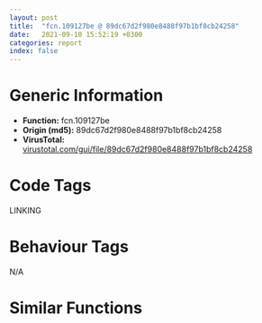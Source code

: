 ```yaml
---
layout: post
title:  "fcn.109127be @ 89dc67d2f980e8488f97b1bf8cb24258"
date:   2021-09-10 15:52:19 +0300
categories: report
index: false
---
```


# Generic Information
- **Function:** fcn.109127be
- **Origin (md5):** 89dc67d2f980e8488f97b1bf8cb24258
- **VirusTotal:** [virustotal.com/gui/file/89dc67d2f980e8488f97b1bf8cb24258][virustotal_ref]

# Code Tags
<span class="tag" id="LINKING">LINKING</span>


# Behaviour Tags
<span class="bhv-tag" id="na">N/A</span>

# Similar Functions
<script type="text/javascript" src="https://www.gstatic.com/charts/loader.js"></script>
<script type="text/javascript">

    google.charts.load('current', {'packages':['corechart']});
    google.charts.setOnLoadCallback(drawChart);

    function drawChart() {
    var data = new google.visualization.DataTable();
        data.addColumn('number', 'X');
        data.addColumn('number', 'Y');
        data.addColumn({type: 'string', role: 'tooltip', 'p': {'html': true}});
        data.addColumn({'type': 'string', 'role': 'style'});
        
        data.addRows([
    [175.93453979492188, -373.959228515625, '<b><a href="/report/fcn.109127be@89dc67d2f980e8488f97b1bf8cb24258">fcn.109127be</a><br>@89dc67d2f980e8488f97b1bf8cb24258</b><br>lea eax, [eax+0x7ceb319e]<br>xchg dword[esp], eax<br>push ecx<br>mov ecx, 0x4507af40<br>lea ecx, [ecx-0x34ec5e88]<br>mov dword[ecx], eax<br>pop ecx<br>call int.108fd009<br>push eax<br>mov eax, 0x5def27b6<br>jmp fcn.1090fe67<br>push eax<br>mov eax, 0x7b0917be<br>lea eax, [eax+0x31beb61b]<br>xchg dword[esp], eax<br>push eax<br>mov eax, 0x4c951486<br>lea eax, [eax+0x3173a6fa]<br>xchg dword[esp], eax<br>call int.108fd009<br>push eax<br>mov eax, 0x4e81995a<br>lea eax, [eax+0x3b6af69c]<br>xchg dword[esp], eax<br>push ecx<br>mov ecx, 0x53d76fc9<br>cmp eax, dword[edi-0x38aedbfc]<br>ror ecx, 0x6f<br>xlatb <br>push ebx<br>lea ecx, [ecx+0x44cf46bf]<br>xor eax, ecx<br>pop ecx<br>push eax<br>mov eax, 0x2ef341a1<br>pushfd <br>call 0x1005816b<br>loopne 0x100580ed<br>add al, 0x24<br>fadd qword[0xebc3008b]<br>pop ecx<br>pop ecx<br>push eax<br>mov eax, 0x4946873f<br>lea eax, [eax-0x70d698e0]<br>xchg dword[esp], eax<br>push ecx<br>mov ecx, 0x2f1b30b8<br>lea ecx, [ecx-0x1effd814]<br>mov dword[ecx], eax<br>pop ecx<br>call int.108fd009<br>push eax<br>mov eax, 0x5361601a<br>lea eax, [eax+0x6021a0c4]<br>xchg dword[esp], eax<br>push ecx<br>mov ecx, 0x335dace5<br>lea ecx, [ecx-0x571aea81]<br>xor eax, ecx<br>pop ecx<br>call fcn.1090e7de<br>loope 0x10058149<br>add al, 0x24<br>push ecx<br>mov ecx, 0x71b79d0c<br>lea ecx, [ecx-0x619c4458]<br>mov dword[ecx], eax<br>pop ecx<br>call int.108fd009<br>push eax<br>mov eax, 0x258aa386<br>lea eax, [eax-0xb29b460]<br>xchg dword[esp], eax<br>push ecx<br>mov ecx, 0x2db2fea6<br>lea ecx, [ecx+0x19cf5304]<br>xor eax, ecx<br>pop ecx<br>push eax<br>mov eax, 0x548d4920<br>lea eax, [eax-0x17aa5061]<br>xchg dword[esp], eax<br>push edx<br>call 0x10058210<br>jo fcn.1005826b<br>lea edx, [edx+0x8b2d54]<br>jmp edx<br>push esi<br>lea ecx, [ecx-0x5010859c]<br>xor eax, ecx<br>pop ecx<br>push eax<br>mov eax, 0x2c549185<br>jmp 0x1090bbab<br>lea eax, [ebp-0x10]<br>push eax<br>cmp dword[ebp+8], esi<br>je 0x10911559<br>pushfd <br>call fcn.109097bf<br>loopne 0x10909741<br>add al, 0x24<br>mov esi, 0xc3ff749f<br>jl 0x10909824<br>mov eax, 0x2774bb9c<br>lea eax, [eax+0x6f2a5d0]<br>xchg dword[esp], eax<br>push ecx<br>mov ecx, 0x67192a6a<br>lea ecx, [ecx-0x30f2540c]<br>xor eax, ecx<br>pop ecx<br>push eax<br>mov eax, 0x6f788a70<br>lea eax, [eax-0x390d9407]<br>xchg dword[esp], eax<br>push ecx<br>mov ecx, 0x32d338c1<br>lea ecx, [ecx-0x22b7e219]<br>mov dword[ecx], eax<br>pop ecx<br>call int.108fd009<br>push eax<br>mov eax, 0x8a7e4c7d<br>push edx<br>call fcn.1090981b<br>jge 0x10909876<br>pop edx<br>sar dword[eax], 0xd3<br>xor cl, byte[ebp+0x481de789]<br>fisttp qword[ecx-0x317a6ff]<br>aaa <br>lea edx, [edx+0x6810]<br>call edx<br>jp 0x10909881<br>pop ebx<br>mov ecx, 0x36702ac6<br>lea ecx, [ecx+0x5a5eaabc]<br>xor eax, ecx<br>pop ecx<br>push eax<br>mov eax, 0x5415b940<br>lea eax, [eax+0x4ac0832f]<br>xchg dword[esp], eax<br>push ecx<br>mov ecx, 0x5bc72878<br>lea ecx, [ecx-0x4babd670]<br>mov dword[ecx], eax<br>pop ecx<br>call int.108fd009<br>push eax<br>mov eax, 0x736baf08<br>lea eax, [eax-0x3aee5d6]<br>xchg dword[esp], eax<br>push ecx<br>mov ecx, 0x2b0f272c<br>pushfd <br>call 0x10909879<br>scasb al, byte<br>aaa <br>add byte[eax], al<br>jle 0x109097fb<br>add al, 0x24<br>lds edi, [esi]<br>add bl, al<br>loope 0x109098dc<br>pop ecx<br>call int.108fd009<br>push eax<br>mov eax, 0x39ec2104<br>lea eax, [eax-0x579ce031]<br>xchg dword[esp], eax<br>push ecx<br>mov ecx, 0x551c281c<br>lea ecx, [ecx+0x2f361aac]<br>xor eax, ecx<br>pop ecx<br>push eax<br>mov eax, 0x4aafe1d5<br>lea eax, [eax-0x5151db29]<br>xchg dword[esp], eax<br>push ecx<br>mov ecx, 0x487f5ae1<br>lea ecx, [ecx-0x38640c11]<br>mov dword[ecx], eax<br>pop ecx<br>call int.108fd009<br>pushfd <br>call 0x109098d5<br>jle 0x10909857<br>add al, 0x24<br>mov esi, 0xc3000012<br>je 0x10909937<br>ret <br>call int.108fd009<br>push eax<br>mov eax, 0x514c46df<br>lea eax, [eax-0x112d2cbe]<br>xchg dword[esp], eax<br>push ecx<br>mov ecx, 0x5b13bb3a<br>lea ecx, [ecx+0xda309e2]<br>xor eax, ecx<br>pop ecx<br>push eax<br>mov eax, 0x62e51d40<br>lea eax, [eax+0x79d9dcec]<br>xchg dword[esp], eax<br>push ecx<br>mov ecx, 0x47ebc1d6<br>lea ecx, [ecx-0x37d06db6]<br>mov dword[ecx], eax<br>pop ecx<br>call int.108fd009<br>jmp 0x1090f018<br>lea ecx, [ecx-0x65ed79ec]<br>mov dword[ecx], eax<br>pop ecx<br>call int.108fd009<br>push ecx<br>mov ecx, 0x2d0f8944<br>lea ecx, [ecx-0xd7d6774]<br>xor eax, ecx<br>pop ecx<br>push ecx<br>mov ecx, 0x59774ce2<br>lea ecx, [ecx-0x495bf566]<br>mov dword[ecx], eax<br>pop ecx<br>push eax<br>mov eax, 0x41f80d3c<br>lea eax, [eax-0x6b6a9989]<br>xchg dword[esp], eax<br>jmp 0x10058780<br>push ecx<br>mov ecx, 0x467a582c<br>lea ecx, [ecx-0x365f07e4]<br>mov dword[ecx], eax<br>pop ecx<br>call int.108fd009<br>push eax<br>mov eax, 0x4b3ba000<br>lea eax, [eax+0x2adde308]<br>xchg dword[esp], eax<br>push ecx<br>mov ecx, 0x58d70b62<br>lea ecx, [ecx-0x375adb30]<br>xor eax, ecx<br>pop ecx<br>push eax<br>mov eax, 0x7c6b640c<br>lea eax, [eax-0x28ff4b27]<br>xchg dword[esp], eax<br>push ecx<br>jmp 0x10054ff6<br>lea eax, [eax+0x1c93ae73]<br>xchg dword[esp], eax<br>push ecx<br>mov ecx, 0x66d7f584<br>lea ecx, [ecx-0x56bca544]<br>mov dword[ecx], eax<br>pop ecx<br>call int.108fd009<br>push eax<br>mov eax, 0x41d2da9e<br>lea eax, [eax+0x66929511]<br>xchg dword[esp], eax<br>push ecx<br>mov ecx, 0x7baeeb88<br>lea ecx, [ecx-0x76984a4e]<br>xor eax, ecx<br>pop ecx<br>push eax<br>mov eax, 0x579e7358<br>lea eax, [eax-0x78e2530e]<br>jmp 0x1090eec9<br>xchg dword[esp], eax<br>push ecx<br>mov ecx, 0x72381bb2<br>lea ecx, [ecx-0x621ccb6e]<br>mov dword[ecx], eax<br>pop ecx<br>call int.108fd009<br>push eax<br>mov eax, 0x70861e41<br>lea eax, [eax+0x7360592e]<br>xchg dword[esp], eax<br>push ecx<br>mov ecx, 0x72dc42da<br>lea ecx, [ecx+0x2f44a442]<br>xor eax, ecx<br>pop ecx<br>push eax<br>mov eax, 0x5aab1683<br>lea eax, [eax+0x51ca1933]<br>xchg dword[esp], eax<br>jmp 0x1090b1cd<br>push eax<br>mov eax, 0x1beb4b46<br>lea eax, [eax-0x10b3daa5]<br>xchg dword[esp], eax<br>push ecx<br>mov ecx, 0x4614db74<br>lea ecx, [ecx-0x4a54b142]<br>xor eax, ecx<br>pop ecx<br>push eax<br>mov eax, 0x3dbbd0d2<br>lea eax, [eax+0x222a0478]<br>xchg dword[esp], eax<br>push ecx<br>mov ecx, 0x21f5699d<br>lea ecx, [ecx-0x11da1579]<br>mov dword[ecx], eax<br>pop ecx<br>call int.108fd009<br>push eax<br>push eax<br>call 0x1090f065<br>jl 0x1090f0be<br>lea eax, [eax-0x3cdd]<br>jmp eax<br>xor eax, ecx<br>pop ecx<br>push eax<br>call fcn.10912fb7<br>add byte[eax], al<br>loopne 0x1090f122<br>pop ecx<br>xchg dword[esp], eax<br>push ecx<br>mov ecx, 0x440842f0<br>lea ecx, [ecx-0x33ecf52c]<br>mov dword[ecx], eax<br>pop ecx<br>call int.108fd009<br>push eax<br>mov eax, 0x3a92de34<br>lea eax, [eax-0x774778f1]<br>xchg dword[esp], eax<br>push ecx<br>mov ecx, 0x3fcddeac<br>lea ecx, [ecx-0x460f7a2a]<br>xor eax, ecx<br>pop ecx<br>push eax<br>mov eax, 0x810d6e1e<br>lea eax, [eax-0x4102f8f4]<br>xchg dword[esp], eax<br>push edx<br>call 0x1090f119<br>jns 0x1090f174<br>lea edx, [edx-0x326d]<br>jmp edx<br>loop 0x1090f0c5<br>lodsb al, byte[esi]<br>dec ebx<br>sbb edx, dword[eax]<br>xor eax, 0xd288c902<br>jmp eax<br>mov esp, 0x2404871c<br>sbb al, 0x87<br>add al, 0x24<br>push ecx<br>mov ecx, 0x3403f200<br>lea ecx, [ecx+0x4afe12aa]<br>xor eax, ecx<br>pop ecx<br>push eax<br>mov eax, 0x501cb7e7<br>lea eax, [eax-0x3478c217]<br>sub cl, 0x3d<br>xchg ebx, ecx<br>xchg dword[esp], eax<br>call fcn.109082d6<br>je 0x1090f1dc<br>pop ecx<br>lea eax, [eax-0xc10e092]<br>xchg dword[esp], eax<br>push ecx<br>mov ecx, 0x5a16162b<br>lea ecx, [ecx-0x1f7ff269]<br>xor eax, ecx<br>pop ecx<br>push eax<br>mov eax, 0x5eb0355b<br>lea eax, [eax+0xafd8c3a]<br>xchg dword[esp], eax<br>push ecx<br>mov ecx, 0x2a1c64c0<br>lea ecx, [ecx-0x1a011314]<br>mov dword[ecx], eax<br>pop ecx<br>call int.108fd009<br>push eax<br>mov eax, 0x7b1e3a64<br>sub cl, byte[ebp-0x1131377]<br>in eax, 0x89<br>add dword[ecx-0x18], ebx<br>inc edi<br>fdivp st(6)<br>call dword[eax-0x39]<br>shl byte[edx+edi+0x1e], 0x7b<br>jnp 0x1090f157<br>lea eax, [eax-0x6727731f]<br>pushfd <br>call 0x1090f1d6<br>and cl, 0x8c<br>fcomp dword[eax+0x1e89c]<br>add byte[eax], al<br>jecxz 0x1090f158<br>add al, 0x24<br>in al, 0x77<br>je 0x1090f1dc<br>inc ebx<br>loope 0x1090f16d<br>ret <br>and al, 4<br>mov dword[ecx], eax<br>pop ecx<br>call int.108fd009<br>push eax<br>mov eax, 0x89b9f63e<br>lea eax, [eax+0x55cc2522]<br>xchg dword[esp], eax<br>push ecx<br>mov ecx, 0x2a7d0d00<br>lea ecx, [ecx+0x5d776620]<br>xor eax, ecx<br>pop ecx<br>push eax<br>mov eax, 0x9bb20a6b<br>lea eax, [eax+0x18b71060]<br>xchg dword[esp], eax<br>push ecx<br>mov ecx, 0x562f0a3e<br>lea ecx, [ecx-0x4613bb76]<br>mov dword[ecx], eax<br>pushfd <br>call 0x1090f231<br>jecxz 0x1090f1b3<br>add al, 0x24<br>mov byte[0xc3ff7462], al<br>jo 0x1090f1c8<br>mov edx, ebp<br>cld <br>fisubr dword[edi]<br>xor eax, ecx<br>pop ecx<br>push eax<br>mov eax, 0x759c14b8<br>lea eax, [eax-0x37cb6729]<br>xchg dword[esp], eax<br>push ecx<br>mov ecx, 0x3456055c<br>lea ecx, [ecx-0x243ab5d0]<br>mov dword[ecx], eax<br>pop ecx<br>call int.108fd009<br>push eax<br>mov eax, 0x36bf5632<br>lea eax, [eax+0x56b8ff32]<br>xchg dword[esp], eax<br>push ecx<br>mov ecx, 0x38717d92<br>lea ecx, [ecx-0x7133550]<br>call fcn.1090a5ad<br>call 0x1152ba2c<br>xchg esi, eax<br>cmpsb byte[esi], byte<br>insb byte<br>lea ecx, [ecx-0x5c8b3de4]<br>mov dword[ecx], eax<br>pop ecx<br>call int.108fd009<br>push eax<br>mov eax, 0x58ca95a6<br>lea eax, [eax-0x2ac47a33]<br>xchg dword[esp], eax<br>push ecx<br>mov ecx, 0x879d7720<br>lea ecx, [ecx+0x5b5d83aa]<br>xor eax, ecx<br>pop ecx<br>push eax<br>mov eax, 0x3cb04df2<br>lea eax, [eax+0x3b3f1ae6]<br>xchg dword[esp], eax<br>push ecx<br>mov ecx, 0x55502c60<br>call fcn.1090db95<br>jge 0x1090f336<br>lea ecx, [ecx-0x4487a452]<br>xor eax, ecx<br>pop ecx<br>push eax<br>mov eax, 0x4c111243<br>lea eax, [eax-0x469e9a87]<br>xchg dword[esp], eax<br>push ecx<br>mov ecx, 0x316d94d4<br>lea ecx, [ecx-0x215240e8]<br>mov dword[ecx], eax<br>pop ecx<br>call int.108fd009<br>push ecx<br>mov ecx, 0x2a049dac<br>lea ecx, [ecx+0x3ff8284c]<br>fdiv st(6), st(0)<br>call dword[ecx-0x39]<br>shr dword[ebp+ebx*4-0x7672d5fc], 0x4c<br>sub al, bh<br>aas <br>xor eax, ecx<br>pop ecx<br>push eax<br>mov eax, 0x2ef5b5bc<br>push ebx<br>call 0x1090f32a<br>jg 0x1090f386<br>lea ebx, [ebx-0x5c82]<br>jmp ebx<br>rcr byte[edi-0x37], 0x65<br>inc esp<br>lea eax, [eax-0x169eb82f]<br>xchg dword[esp], eax<br>push ecx<br>mov ecx, 0x4241c68e<br>lea ecx, [ecx-0x7b251482]<br>xor eax, ecx<br>pop ecx<br>push eax<br>mov eax, 0x4d6db4c8<br>lea eax, [eax-0x8605f69]<br>xchg dword[esp], eax<br>push ecx<br>mov ecx, 0x3255d1b0<br>lea ecx, [ecx-0x223a80a8]<br>mov dword[ecx], eax<br>pop ecx<br>call int.108fd009<br>push eax<br>mov eax, 0x20a5ddc5<br>pushfd <br>call 0x1090f387<br>loop 0x1090f309<br>add al, 0x24<br>push esp<br>xlatb <br>call dword[sym.imp.KERNEL32.dll_LoadLibraryA]<br>jmp fcn.10054e34<br>mov esi, eax<br>test esi, esi<br>jne 0x10058118<br>jmp 0x109097ab<br><eoc> ', 'point { fill-color: #e0440e; }'],
[-23.874242782592773, 789.6590576171875, '<b><a href="/report/loc.10911629@89dc67d2f980e8488f97b1bf8cb24258">loc.10911629</a><br>@89dc67d2f980e8488f97b1bf8cb24258</b><br>adc eax, sym.imp.KERNEL32.dll_LoadLibraryA<br>mov edx, 0xc750fffe<br>rol byte[eax], 0xfe<br>imul eax, dword[ebp-0x73], 0xffffff80<br>xchg esp, eax<br>or esp, ebx<br>add dword[edi-0x38aedbfc], 0x3afa0c1<br>aas <br>lea ecx, [ecx+0x204ca960]<br>xor eax, ecx<br>pop ecx<br>push eax<br>mov eax, 0x4f152be8<br>lea eax, [eax-0x460b1243]<br>xchg dword[esp], eax<br>push ecx<br>mov ecx, 0x4fa742e8<br>lea ecx, [ecx-0x3f8bf104]<br>mov esp, edi<br>push cs<br>je 0x10911572<br>call fcn.1090b9f6<br>jb 0x1091155a<br>jo 0x10911607<br>sbb edx, dword[eax]<br>xor eax, 0x2c88ee44<br>jmp eax<br>inc esp<br>out dx, al<br>mov byte[edi+edi*8], ch<br>loopne 0x109115ad<br>pop edx<br>push eax<br>mov eax, 0x2bf16322<br>lea eax, [eax-0x7c51490d]<br>xchg dword[esp], eax<br>push ecx<br>mov ecx, 0x2824c158<br>lea ecx, [ecx-0x18096d10]<br>mov dword[ecx], eax<br>pop ecx<br>call int.108fd009<br>push eax<br>mov eax, 0x63e797dd<br>lea eax, [eax+0x399f4160]<br>xchg dword[esp], eax<br>push ecx<br>mov ecx, 0x59bc4972<br>lea ecx, [ecx-0x10756d94]<br>out dx, eax<br>xor eax, ecx<br>pop ecx<br>push eax<br>pushfd <br>call 0x10911613<br>ja 0x10911595<br>add al, 0x24<br>sub al, 0x5c<br>je 0x10911619<br>inc ebx<br>jo 0x109115be<br>ret <br>add byte[ebx+ebx+0x10], cl<br>xor eax, 0xa404d78c<br>jmp eax<br>call int.108fd009<br>push eax<br>mov eax, 0x30c49776<br>lea eax, [eax-0x70bb014f]<br>xchg dword[esp], eax<br>push ecx<br>mov ecx, 0x27e857cb<br>lea ecx, [ecx-0x66f5d0cf]<br>xor eax, ecx<br>pop ecx<br>push eax<br>mov eax, 0x6f529fb7<br>lea eax, [eax+0x1af96ab5]<br>xchg dword[esp], eax<br>push ecx<br>mov ecx, 0x3c68c700<br>lea ecx, [ecx-0x2c4d6f20]<br>mov dword[ecx], eax<br>pop ecx<br>call int.108fd009<br>pushfd <br>call 0x1091167a<br>jae 0x109115fc<br>add al, 0x24<br>fadd st(5)<br><eoc> ', 'null'],
[-931.7103881835938, 34.70879364013672, '<b><a href="/report/fcn.1093a5e5@89dc67d2f980e8488f97b1bf8cb24258">fcn.1093a5e5</a><br>@89dc67d2f980e8488f97b1bf8cb24258</b><br>add ecx, dword[ebp-0x3f388100]<br>mov byte[esi], dh<br>pop ds<br>push ebx<br>lea eax, [eax-0x43187ca1]<br>mov eax, eax<br>jmp fcn.10063448<br>jle 0x10064e72<br>xor eax, ecx<br>pop ecx<br>push eax<br>mov eax, 0x4e7d6238<br>lea eax, [eax+0xff2a2c3]<br>xchg dword[esp], eax<br>push ecx<br>mov ecx, 0x2c7854b8<br>lea ecx, [ecx-0x1c5cf6e4]<br>mov dword[ecx], eax<br>pop ecx<br>jmp 0x1006aecd<br>push eax<br>mov eax, 0x3956b75e<br>lea eax, [eax+0x58b7cb67]<br>xchg dword[esp], eax<br>push eax<br>mov eax, 0x4142b4b8<br>lea eax, [eax-0x7ef957e4]<br>xchg dword[esp], eax<br>call int.108fd009<br>push eax<br>mov eax, 0x2f8a35f2<br>lea eax, [eax-0x56f4d34a]<br>xchg dword[esp], eax<br>push ecx<br>mov ecx, 0x2d2b0f8e<br>lea ecx, [ecx-0x4ccc58c6]<br>xor eax, ecx<br>pop ecx<br>push eax<br>mov eax, 0x2e036b5e<br>pushfd <br>call 0x10064f3d<br>jnp 0x10064ebf<br>add al, 0x24<br>aam 8<br>add byte[eax], al<br>ret <br>call int.108fd009<br>push eax<br>mov eax, 0x669f2ae4<br>lea eax, [eax+0x34c99366]<br>xchg dword[esp], eax<br>push ecx<br>mov ecx, 0x48158630<br>lea ecx, [ecx+0x2fdf7550]<br>xor eax, ecx<br>pop ecx<br>push eax<br>mov eax, 0x2a687380<br>lea eax, [eax+0x34079191]<br>xchg dword[esp], eax<br>push ecx<br>mov ecx, 0x279bdd40<br>lea ecx, [ecx-0x17807f68]<br>mov dword[ecx], eax<br>pop ecx<br>call int.108fd009<br>jmp 0x1093e0d9<br>mov eax, 0x3248ff1e<br>lea eax, [eax-0x224244a7]<br>mov eax, eax<br>jmp fcn.10063448<br>mov esi, eax<br>test esi, esi<br>jne 0x10064eea<br>call fcn.10931c4b<br>jle 0x1093461a<br>je 0x1093346c<br>jmp 0x1093de91<br>adc al, 0xbc<br>xchg dword[esp], eax<br>push ecx<br>je 0x1093bb51<br>jmp 0x1093dcf1<br>mov eax, 0x5c2e7200<br>lea eax, [eax-0x4c27b755]<br>mov eax, eax<br>jmp fcn.10063448<br>call dword[sym.imp.KERNEL32.dll_GetModuleHandleA]<br>jmp 0x109345b1<br>push ecx<br>mov ecx, 0x69c497ad<br>lea ecx, [ecx+0x6e4309ad]<br>cmp eax, ecx<br>call fcn.1094015d<br>jno 0x1093dc94<br>and al, 4<br>push ecx<br>mov ecx, 0x9170eff5<br>lea ecx, [ecx+0x49ea008d]<br>xor eax, ecx<br>pop ecx<br>push eax<br>mov eax, 0x442f03b0<br>lea eax, [eax-0x27c30e95]<br>xchg dword[esp], eax<br>push ecx<br>mov ecx, 0x693f5480<br>lea ecx, [ecx-0x5923f464]<br>mov dword[ecx], eax<br>pop ecx<br>call int.108fd009<br>push eax<br>mov eax, 0x427ade7c<br>lea eax, [eax+0x2bcb6194]<br>xchg dword[esp], eax<br>push ecx<br>push eax<br>call 0x1093dd57<br>jne 0x1093ddb0<br>lea eax, [eax-0x8d4c33]<br>jmp eax<br>add byte[eax+0x5b], bh<br>push ecx<br>mov ecx, 0x73f20f10<br>lea ecx, [ecx-0x6f348566]<br>cmp eax, ecx<br>pop ecx<br>push edx<br>call 0x1093dea8<br><eoc> ', 'null'],

        ]);

    var options = {
        title: 'Similarity Plot',
        legend: 'none',
        colors: ['#dedbd9', '#e6693e', '#ec8f6e', '#f3b49f', '#f6c7b6'],
        tooltip: {isHtml: true, trigger: 'both'},
        explorer: {
        actions: ["dragToZoom", "rightClickToReset"],
        },
        chartArea: {
        width: '80%',
        height: '80%'
        },
        width: '100%',
        height: '100%'
    };

    var chart = new google.visualization.ScatterChart(document.getElementById('chart_div'));

    chart.draw(data, options);
    }
    
</script>


<div id="chart_div" style="width: 100%px; height: 100%;"></div>

# Disassembled Code
{% highlight nasm %}

lea eax, [eax+0x7ceb319e]
xchg dword[esp], eax
push ecx
mov ecx, 0x4507af40
lea ecx, [ecx-0x34ec5e88]
mov dword[ecx], eax
pop ecx
call int.108fd009
push eax
mov eax, 0x5def27b6
jmp fcn.1090fe67
push eax
mov eax, 0x7b0917be
lea eax, [eax+0x31beb61b]
xchg dword[esp], eax
push eax
mov eax, 0x4c951486
lea eax, [eax+0x3173a6fa]
xchg dword[esp], eax
call int.108fd009
push eax
mov eax, 0x4e81995a
lea eax, [eax+0x3b6af69c]
xchg dword[esp], eax
push ecx
mov ecx, 0x53d76fc9
cmp eax, dword[edi-0x38aedbfc]
ror ecx, 0x6f
xlatb
push ebx
lea ecx, [ecx+0x44cf46bf]
xor eax, ecx
pop ecx
push eax
mov eax, 0x2ef341a1
pushfd
call 0x1005816b
loopne 0x100580ed
add al, 0x24
fadd qword[0xebc3008b]
pop ecx
pop ecx
push eax
mov eax, 0x4946873f
lea eax, [eax-0x70d698e0]
xchg dword[esp], eax
push ecx
mov ecx, 0x2f1b30b8
lea ecx, [ecx-0x1effd814]
mov dword[ecx], eax
pop ecx
call int.108fd009
push eax
mov eax, 0x5361601a
lea eax, [eax+0x6021a0c4]
xchg dword[esp], eax
push ecx
mov ecx, 0x335dace5
lea ecx, [ecx-0x571aea81]
xor eax, ecx
pop ecx
call fcn.1090e7de
loope 0x10058149
add al, 0x24
push ecx
mov ecx, 0x71b79d0c
lea ecx, [ecx-0x619c4458]
mov dword[ecx], eax
pop ecx
call int.108fd009
push eax
mov eax, 0x258aa386
lea eax, [eax-0xb29b460]
xchg dword[esp], eax
push ecx
mov ecx, 0x2db2fea6
lea ecx, [ecx+0x19cf5304]
xor eax, ecx
pop ecx
push eax
mov eax, 0x548d4920
lea eax, [eax-0x17aa5061]
xchg dword[esp], eax
push edx
call 0x10058210
jo fcn.1005826b
lea edx, [edx+0x8b2d54]
jmp edx
push esi
lea ecx, [ecx-0x5010859c]
xor eax, ecx
pop ecx
push eax
mov eax, 0x2c549185
jmp 0x1090bbab
lea eax, [ebp-0x10]
push eax
cmp dword[ebp+8], esi
je 0x10911559
pushfd
call fcn.109097bf
loopne 0x10909741
add al, 0x24
mov esi, 0xc3ff749f
jl 0x10909824
mov eax, 0x2774bb9c
lea eax, [eax+0x6f2a5d0]
xchg dword[esp], eax
push ecx
mov ecx, 0x67192a6a
lea ecx, [ecx-0x30f2540c]
xor eax, ecx
pop ecx
push eax
mov eax, 0x6f788a70
lea eax, [eax-0x390d9407]
xchg dword[esp], eax
push ecx
mov ecx, 0x32d338c1
lea ecx, [ecx-0x22b7e219]
mov dword[ecx], eax
pop ecx
call int.108fd009
push eax
mov eax, 0x8a7e4c7d
push edx
call fcn.1090981b
jge 0x10909876
pop edx
sar dword[eax], 0xd3
xor cl, byte[ebp+0x481de789]
fisttp qword[ecx-0x317a6ff]
aaa
lea edx, [edx+0x6810]
call edx
jp 0x10909881
pop ebx
mov ecx, 0x36702ac6
lea ecx, [ecx+0x5a5eaabc]
xor eax, ecx
pop ecx
push eax
mov eax, 0x5415b940
lea eax, [eax+0x4ac0832f]
xchg dword[esp], eax
push ecx
mov ecx, 0x5bc72878
lea ecx, [ecx-0x4babd670]
mov dword[ecx], eax
pop ecx
call int.108fd009
push eax
mov eax, 0x736baf08
lea eax, [eax-0x3aee5d6]
xchg dword[esp], eax
push ecx
mov ecx, 0x2b0f272c
pushfd
call 0x10909879
scasb al, byte
aaa
add byte[eax], al
jle 0x109097fb
add al, 0x24
lds edi, [esi]
add bl, al
loope 0x109098dc
pop ecx
call int.108fd009
push eax
mov eax, 0x39ec2104
lea eax, [eax-0x579ce031]
xchg dword[esp], eax
push ecx
mov ecx, 0x551c281c
lea ecx, [ecx+0x2f361aac]
xor eax, ecx
pop ecx
push eax
mov eax, 0x4aafe1d5
lea eax, [eax-0x5151db29]
xchg dword[esp], eax
push ecx
mov ecx, 0x487f5ae1
lea ecx, [ecx-0x38640c11]
mov dword[ecx], eax
pop ecx
call int.108fd009
pushfd
call 0x109098d5
jle 0x10909857
add al, 0x24
mov esi, 0xc3000012
je 0x10909937
ret
call int.108fd009
push eax
mov eax, 0x514c46df
lea eax, [eax-0x112d2cbe]
xchg dword[esp], eax
push ecx
mov ecx, 0x5b13bb3a
lea ecx, [ecx+0xda309e2]
xor eax, ecx
pop ecx
push eax
mov eax, 0x62e51d40
lea eax, [eax+0x79d9dcec]
xchg dword[esp], eax
push ecx
mov ecx, 0x47ebc1d6
lea ecx, [ecx-0x37d06db6]
mov dword[ecx], eax
pop ecx
call int.108fd009
jmp 0x1090f018
lea ecx, [ecx-0x65ed79ec]
mov dword[ecx], eax
pop ecx
call int.108fd009
push ecx
mov ecx, 0x2d0f8944
lea ecx, [ecx-0xd7d6774]
xor eax, ecx
pop ecx
push ecx
mov ecx, 0x59774ce2
lea ecx, [ecx-0x495bf566]
mov dword[ecx], eax
pop ecx
push eax
mov eax, 0x41f80d3c
lea eax, [eax-0x6b6a9989]
xchg dword[esp], eax
jmp 0x10058780
push ecx
mov ecx, 0x467a582c
lea ecx, [ecx-0x365f07e4]
mov dword[ecx], eax
pop ecx
call int.108fd009
push eax
mov eax, 0x4b3ba000
lea eax, [eax+0x2adde308]
xchg dword[esp], eax
push ecx
mov ecx, 0x58d70b62
lea ecx, [ecx-0x375adb30]
xor eax, ecx
pop ecx
push eax
mov eax, 0x7c6b640c
lea eax, [eax-0x28ff4b27]
xchg dword[esp], eax
push ecx
jmp 0x10054ff6
lea eax, [eax+0x1c93ae73]
xchg dword[esp], eax
push ecx
mov ecx, 0x66d7f584
lea ecx, [ecx-0x56bca544]
mov dword[ecx], eax
pop ecx
call int.108fd009
push eax
mov eax, 0x41d2da9e
lea eax, [eax+0x66929511]
xchg dword[esp], eax
push ecx
mov ecx, 0x7baeeb88
lea ecx, [ecx-0x76984a4e]
xor eax, ecx
pop ecx
push eax
mov eax, 0x579e7358
lea eax, [eax-0x78e2530e]
jmp 0x1090eec9
xchg dword[esp], eax
push ecx
mov ecx, 0x72381bb2
lea ecx, [ecx-0x621ccb6e]
mov dword[ecx], eax
pop ecx
call int.108fd009
push eax
mov eax, 0x70861e41
lea eax, [eax+0x7360592e]
xchg dword[esp], eax
push ecx
mov ecx, 0x72dc42da
lea ecx, [ecx+0x2f44a442]
xor eax, ecx
pop ecx
push eax
mov eax, 0x5aab1683
lea eax, [eax+0x51ca1933]
xchg dword[esp], eax
jmp 0x1090b1cd
push eax
mov eax, 0x1beb4b46
lea eax, [eax-0x10b3daa5]
xchg dword[esp], eax
push ecx
mov ecx, 0x4614db74
lea ecx, [ecx-0x4a54b142]
xor eax, ecx
pop ecx
push eax
mov eax, 0x3dbbd0d2
lea eax, [eax+0x222a0478]
xchg dword[esp], eax
push ecx
mov ecx, 0x21f5699d
lea ecx, [ecx-0x11da1579]
mov dword[ecx], eax
pop ecx
call int.108fd009
push eax
push eax
call 0x1090f065
jl 0x1090f0be
lea eax, [eax-0x3cdd]
jmp eax
xor eax, ecx
pop ecx
push eax
call fcn.10912fb7
add byte[eax], al
loopne 0x1090f122
pop ecx
xchg dword[esp], eax
push ecx
mov ecx, 0x440842f0
lea ecx, [ecx-0x33ecf52c]
mov dword[ecx], eax
pop ecx
call int.108fd009
push eax
mov eax, 0x3a92de34
lea eax, [eax-0x774778f1]
xchg dword[esp], eax
push ecx
mov ecx, 0x3fcddeac
lea ecx, [ecx-0x460f7a2a]
xor eax, ecx
pop ecx
push eax
mov eax, 0x810d6e1e
lea eax, [eax-0x4102f8f4]
xchg dword[esp], eax
push edx
call 0x1090f119
jns 0x1090f174
lea edx, [edx-0x326d]
jmp edx
loop 0x1090f0c5
lodsb al, byte[esi]
dec ebx
sbb edx, dword[eax]
xor eax, 0xd288c902
jmp eax
mov esp, 0x2404871c
sbb al, 0x87
add al, 0x24
push ecx
mov ecx, 0x3403f200
lea ecx, [ecx+0x4afe12aa]
xor eax, ecx
pop ecx
push eax
mov eax, 0x501cb7e7
lea eax, [eax-0x3478c217]
sub cl, 0x3d
xchg ebx, ecx
xchg dword[esp], eax
call fcn.109082d6
je 0x1090f1dc
pop ecx
lea eax, [eax-0xc10e092]
xchg dword[esp], eax
push ecx
mov ecx, 0x5a16162b
lea ecx, [ecx-0x1f7ff269]
xor eax, ecx
pop ecx
push eax
mov eax, 0x5eb0355b
lea eax, [eax+0xafd8c3a]
xchg dword[esp], eax
push ecx
mov ecx, 0x2a1c64c0
lea ecx, [ecx-0x1a011314]
mov dword[ecx], eax
pop ecx
call int.108fd009
push eax
mov eax, 0x7b1e3a64
sub cl, byte[ebp-0x1131377]
in eax, 0x89
add dword[ecx-0x18], ebx
inc edi
fdivp st(6)
call dword[eax-0x39]
shl byte[edx+edi+0x1e], 0x7b
jnp 0x1090f157
lea eax, [eax-0x6727731f]
pushfd
call 0x1090f1d6
and cl, 0x8c
fcomp dword[eax+0x1e89c]
add byte[eax], al
jecxz 0x1090f158
add al, 0x24
in al, 0x77
je 0x1090f1dc
inc ebx
loope 0x1090f16d
ret
and al, 4
mov dword[ecx], eax
pop ecx
call int.108fd009
push eax
mov eax, 0x89b9f63e
lea eax, [eax+0x55cc2522]
xchg dword[esp], eax
push ecx
mov ecx, 0x2a7d0d00
lea ecx, [ecx+0x5d776620]
xor eax, ecx
pop ecx
push eax
mov eax, 0x9bb20a6b
lea eax, [eax+0x18b71060]
xchg dword[esp], eax
push ecx
mov ecx, 0x562f0a3e
lea ecx, [ecx-0x4613bb76]
mov dword[ecx], eax
pushfd
call 0x1090f231
jecxz 0x1090f1b3
add al, 0x24
mov byte[0xc3ff7462], al
jo 0x1090f1c8
mov edx, ebp
cld
fisubr dword[edi]
xor eax, ecx
pop ecx
push eax
mov eax, 0x759c14b8
lea eax, [eax-0x37cb6729]
xchg dword[esp], eax
push ecx
mov ecx, 0x3456055c
lea ecx, [ecx-0x243ab5d0]
mov dword[ecx], eax
pop ecx
call int.108fd009
push eax
mov eax, 0x36bf5632
lea eax, [eax+0x56b8ff32]
xchg dword[esp], eax
push ecx
mov ecx, 0x38717d92
lea ecx, [ecx-0x7133550]
call fcn.1090a5ad
call 0x1152ba2c
xchg esi, eax
cmpsb byte[esi], byte
insb byte
lea ecx, [ecx-0x5c8b3de4]
mov dword[ecx], eax
pop ecx
call int.108fd009
push eax
mov eax, 0x58ca95a6
lea eax, [eax-0x2ac47a33]
xchg dword[esp], eax
push ecx
mov ecx, 0x879d7720
lea ecx, [ecx+0x5b5d83aa]
xor eax, ecx
pop ecx
push eax
mov eax, 0x3cb04df2
lea eax, [eax+0x3b3f1ae6]
xchg dword[esp], eax
push ecx
mov ecx, 0x55502c60
call fcn.1090db95
jge 0x1090f336
lea ecx, [ecx-0x4487a452]
xor eax, ecx
pop ecx
push eax
mov eax, 0x4c111243
lea eax, [eax-0x469e9a87]
xchg dword[esp], eax
push ecx
mov ecx, 0x316d94d4
lea ecx, [ecx-0x215240e8]
mov dword[ecx], eax
pop ecx
call int.108fd009
push ecx
mov ecx, 0x2a049dac
lea ecx, [ecx+0x3ff8284c]
fdiv st(6), st(0)
call dword[ecx-0x39]
shr dword[ebp+ebx*4-0x7672d5fc], 0x4c
sub al, bh
aas
xor eax, ecx
pop ecx
push eax
mov eax, 0x2ef5b5bc
push ebx
call 0x1090f32a
jg 0x1090f386
lea ebx, [ebx-0x5c82]
jmp ebx
rcr byte[edi-0x37], 0x65
inc esp
lea eax, [eax-0x169eb82f]
xchg dword[esp], eax
push ecx
mov ecx, 0x4241c68e
lea ecx, [ecx-0x7b251482]
xor eax, ecx
pop ecx
push eax
mov eax, 0x4d6db4c8
lea eax, [eax-0x8605f69]
xchg dword[esp], eax
push ecx
mov ecx, 0x3255d1b0
lea ecx, [ecx-0x223a80a8]
mov dword[ecx], eax
pop ecx
call int.108fd009
push eax
mov eax, 0x20a5ddc5
pushfd
call 0x1090f387
loop 0x1090f309
add al, 0x24
push esp
xlatb
call dword[sym.imp.KERNEL32.dll_LoadLibraryA]
jmp fcn.10054e34
mov esi, eax
test esi, esi
jne 0x10058118
jmp 0x109097ab

{% endhighlight %}

[virustotal_ref]: https://www.virustotal.com/gui/file/89dc67d2f980e8488f97b1bf8cb24258